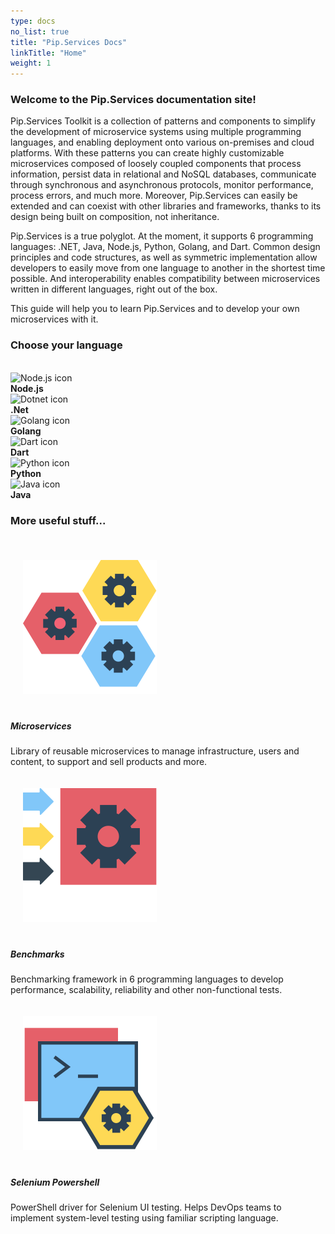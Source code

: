 ```yaml
---
type: docs
no_list: true
title: "Pip.Services Docs"
linkTitle: "Home"
weight: 1
---
```


<!-- <script>
  
  // redirect to current language main page
  try{
    let currentLangugeUri = localStorage['dropdownState'].toLowerCase().replace('.', '/').split('/');
    currentLangugeUri = currentLangugeUri.filter(word => word.length > 2)[0]
    window.location.href += currentLangugeUri;
  } catch {
    window.location.href += 'node';
  }
  
</script> -->

### Welcome to the Pip.Services documentation site!

Pip.Services Toolkit is a collection of patterns and components to simplify the development of microservice systems using multiple programming languages, and enabling deployment onto various on-premises and cloud platforms. With these patterns you can create highly customizable microservices composed of loosely coupled components that process information, persist data in relational and NoSQL databases, communicate through synchronous and asynchronous protocols, monitor performance, process errors, and much more. Moreover, Pip.Services can easily be extended and can coexist with other libraries and frameworks, thanks to its design being built on composition, not inheritance.

Pip.Services is a true polyglot. At the moment, it supports 6 programming languages: .NET, Java, Node.js, Python, Golang, and Dart. Common design principles and code structures, as well as symmetric implementation allow developers to easily move from one language to another in the shortest time possible. And interoperability enables compatibility between microservices written in different languages, right out of the box.

This guide will help you to learn Pip.Services and to develop your own microservices with it.

### Choose your language

<br>

<div class="row">
  <div class="col-6 col-md-12 d-flex pb-md-4 justify-content-center">
    <div class="card-deck lang-cards">
      <div class="card">
        <div class="card-body text-center">
          <img class="card-img-top" src="/images/langs/nodejs-icon.png" alt="Node.js icon">
          <a href="../node" class="stretched-link"></a>
        </div>
        <div class="card-footer text-center">
            <b>Node.js</b>
        </div>
      </div>
      <div class="card">
        <div class="card-body text-center">
          <img class="card-img-top" src="/images/langs/dotnet-icon.png" alt="Dotnet icon">
          <a href="../net" class="stretched-link"></a>
        </div>
        <div class="card-footer text-center">
            <b>.Net</b>
        </div>
      </div>
      <div class="card">
        <div class="card-body text-center">
          <img class="card-img-top" src="/images/langs/golang-icon.png" alt="Golang icon">
          <a href="../golang" class="stretched-link"></a>
        </div>
        <div class="card-footer text-center">
            <b>Golang</b>
        </div>
      </div>
    </div>
  </div>
  
  <div class="col-6 col-md-12 d-flex justify-content-center">
    <div class="card-deck lang-cards">
      <div class="card">
        <div class="card-body text-center">
          <img class="card-img-top" src="/images/langs/dart-icon.png" alt="Dart icon">
          <a href="../dart" class="stretched-link"></a>
        </div>
        <div class="card-footer text-center">
            <b>Dart</b>
        </div>
      </div>
      <div class="card">
        <div class="card-body text-center">
          <img class="card-img-top" src="/images/langs/python-icon.png" alt="Python icon">
          <a href="../python" class="stretched-link"></a>
        </div>
        <div class="card-footer text-center">
            <b>Python</b>
        </div>
      </div>
      <div class="card">
        <div class="card-body text-center">
          <img class="card-img-top" src="/images/langs/java-icon.png" alt="Java icon">
          <a href="../java" class="stretched-link"></a>
        </div>
        <div class="card-footer text-center">
            <b>Java</b>
        </div>
      </div>
    </div>
  </div>
</div>


### More useful stuff...
<br>

<div class="card-deck card-group">
  <div class="card">
    <img class="card-img-top w-50" style="padding: 1.25rem" src="/images/icons/microservice_gears.svg" alt="microservices">
    <div class="card-body">
      <h5 class="card-title"><b>Microservices</b></h5>
      <p class="card-text">Library of reusable microservices to manage infrastructure, users and content, to support and sell   products and more.</p>
      <a href="microservices" class="stretched-link"></a>
    </div>
  </div>
  <div class="card">
    <img class="card-img-top w-50" style="padding: 1.25rem" src="/images/icons/benchmark_icon.svg" alt="Benchmarks">
    <div class="card-body">
      <h5 class="card-title"><b>Benchmarks</b></h5>
      <p class="card-text">
          Benchmarking framework in 6 programming languages to develop performance, scalability, reliability and other non-functional tests.
      </p>
      <a href="extras/benchmarks/" class="stretched-link"></a>
    </div>
  </div>
  <div class="card">
    <img class="card-img-top w-50" style="padding: 1.25rem" src="/images/icons/selenium_powershell_icon.svg" alt="Selenium Powershell">
    <div class="card-body">
      <h5 class="card-title"><b>Selenium Powershell</b></h5>
      <p class="card-text">
          PowerShell driver for Selenium UI testing. Helps DevOps teams to implement system-level testing using familiar scripting  language.
      </p>
      <a href="extras/ps_selenium" class="stretched-link"></a>
    </div>
  </div>
</div>


